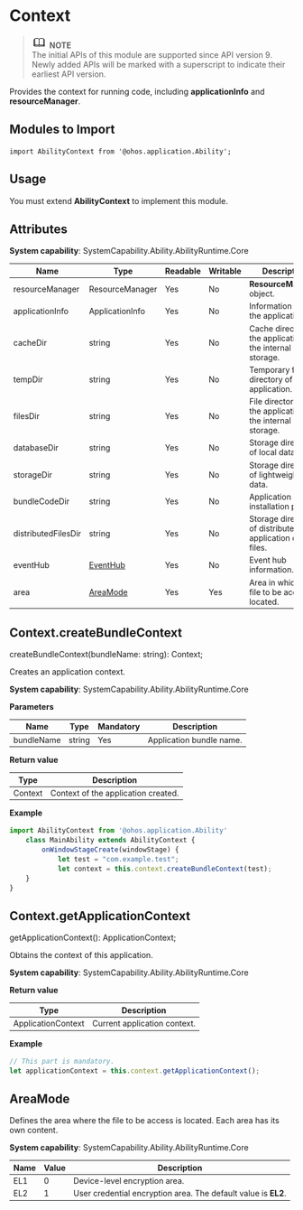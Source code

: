# Context

> ![icon-note.gif](public_sys-resources/icon-note.gif) **NOTE**<br>
> The initial APIs of this module are supported since API version 9. Newly added APIs will be marked with a superscript to indicate their earliest API version.


Provides the context for running code, including **applicationInfo** and **resourceManager**.

## Modules to Import
```
import AbilityContext from '@ohos.application.Ability';
```

## Usage

You must extend **AbilityContext** to implement this module.

## Attributes

**System capability**: SystemCapability.Ability.AbilityRuntime.Core

  | Name| Type| Readable| Writable| Description| 
| -------- | -------- | -------- | -------- | -------- |
| resourceManager | ResourceManager | Yes| No| **ResourceManager** object.| 
| applicationInfo | ApplicationInfo | Yes| No| Information about the application.| 
| cacheDir | string | Yes| No| Cache directory of the application on the internal storage.| 
| tempDir | string | Yes| No| Temporary file directory of the application.| 
| filesDir | string | Yes| No| File directory of the application on the internal storage.| 
| databaseDir | string | Yes| No| Storage directory of local data.| 
| storageDir | string | Yes| No| Storage directory of lightweight data.| 
| bundleCodeDir | string | Yes| No| Application installation path.| 
| distributedFilesDir | string | Yes| No| Storage directory of distributed application data files.| 
| eventHub | [EventHub](js-apis-eventhub.md) | Yes| No| Event hub information.| 
| area | [AreaMode](#areamode) | Yes| Yes| Area in which the file to be access is located.| 


## Context.createBundleContext

createBundleContext(bundleName: string): Context;

Creates an application context.

**System capability**: SystemCapability.Ability.AbilityRuntime.Core

**Parameters**

  | Name| Type| Mandatory| Description| 
  | -------- | -------- | -------- | -------- |
  | bundleName | string | Yes| Application bundle name.| 

**Return value**

  | Type| Description| 
  | -------- | -------- |
  | Context | Context of the application created.| 

**Example**
    
  ```js
  import AbilityContext from '@ohos.application.Ability'
      class MainAbility extends AbilityContext {
          onWindowStageCreate(windowStage) {
              let test = "com.example.test";
              let context = this.context.createBundleContext(test);
      }
}

  ```


## Context.getApplicationContext

getApplicationContext(): ApplicationContext;

Obtains the context of this application.

**System capability**: SystemCapability.Ability.AbilityRuntime.Core

**Return value**

| Type| Description|
| -------- | -------- |
| ApplicationContext | Current application context.|

**Example**
    
  ```js
  // This part is mandatory.
  let applicationContext = this.context.getApplicationContext();
  ```


## AreaMode

Defines the area where the file to be access is located. Each area has its own content.

**System capability**: SystemCapability.Ability.AbilityRuntime.Core

| Name           | Value   | Description           |
| --------------- | ---- | --------------- |
| EL1             | 0    | Device-level encryption area.  |
| EL2             | 1    | User credential encryption area. The default value is **EL2**.|
